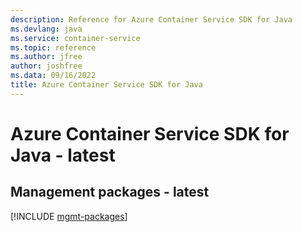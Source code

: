 ```yaml
---
description: Reference for Azure Container Service SDK for Java
ms.devlang: java
ms.service: container-service
ms.topic: reference
ms.author: jfree
author: joshfree
ms.data: 09/16/2022
title: Azure Container Service SDK for Java
---
```

# Azure Container Service SDK for Java - latest

## Management packages - latest
[!INCLUDE [mgmt-packages](container-service-mgmt-index.md)]
